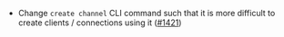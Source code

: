 *   Change `create channel` CLI command such that it is more difficult to create
    clients / connections using it ([#1421](https://github.com/informalsystems/ibc-rs/issues/1421))

